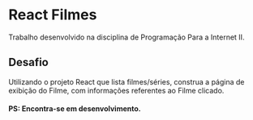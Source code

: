 # React Filmes
Trabalho desenvolvido na disciplina de Programação Para a Internet II.
<br>
<!-- Acesse: https://reactfilmesads.netlify.app -->

## Desafio
Utilizando o projeto React que lista filmes/séries, construa a página de exibição do Filme, com informações referentes ao Filme clicado.

#### PS: Encontra-se em desenvolvimento.
